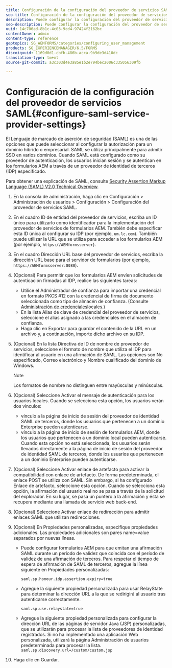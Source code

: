 ```yaml
---
title: Configuración de la configuración del proveedor de servicios SAML
seo-title: Configuración de la configuración del proveedor de servicios SAML
description: Puede configurar la configuración del proveedor de servicios SAML para permitir que los usuarios inicien sesión y se autentiquen en los formularios AEM a través de un proveedor de identidad de terceros (IDP) especificado.
seo-description: Puede configurar la configuración del proveedor de servicios SAML para permitir que los usuarios inicien sesión y se autentiquen en los formularios AEM a través de un proveedor de identidad de terceros (IDP) especificado.
uuid: 14c706ad-8b1c-4c03-9cd4-97424f2162bc
contentOwner: admin
content-type: reference
geptopics: SG_AEMFORMS/categories/configuring_user_management
products: SG_EXPERIENCEMANAGER/6.5/FORMS
discoiquuid: 1169d0d1-cbfb-486b-acca-9b9de3d410dc
translation-type: tm+mt
source-git-commit: a3c303d4e3a85e1b2e794bec2006c335056309fb

---
```



# Configuración de la configuración del proveedor de servicios SAML{#configure-saml-service-provider-settings}

El Lenguaje de marcado de aserción de seguridad (SAML) es una de las opciones que puede seleccionar al configurar la autorización para un dominio híbrido o empresarial. SAML se utiliza principalmente para admitir SSO en varios dominios. Cuando SAML está configurado como su proveedor de autenticación, los usuarios inician sesión y se autentican en los formularios AEM a través de un proveedor de identidad de terceros (IDP) especificado.

Para obtener una explicación de SAML, consulte [Security Assertion Markup Language (SAML) V2.0 Technical Overview](https://www.oasis-open.org/committees/download.php/20645/sstc-saml-tech-overview-2%200-draft-10.pdf).

1. En la consola de administración, haga clic en Configuración > Administración de usuarios > Configuración > Configuración del proveedor de servicios SAML.
1. En el cuadro ID de entidad del proveedor de servicios, escriba un ID único para utilizarlo como identificador para la implementación del proveedor de servicios de formularios AEM. También debe especificar esta ID única al configurar su IDP (por ejemplo, `um.lc.com`). También puede utilizar la URL que se utiliza para acceder a los formularios AEM (por ejemplo, `https://AEMformsserver`).
1. En el cuadro Dirección URL base del proveedor de servicios, escriba la dirección URL base para el servidor de formularios (por ejemplo, `https://AEMformsserver:8080`).
1. (Opcional) Para permitir que los formularios AEM envíen solicitudes de autenticación firmadas al IDP, realice las siguientes tareas:

   * Utilice el Administrador de confianza para importar una credencial en formato PKCS #12 con la credencial de firma de documento seleccionada como tipo de almacén de confianza. (Consulte [Administración de credenciales](/help/forms/using/admin-help/local-credentials.md#managing-local-credentials)locales.)
   * En la lista Alias de clave de credencial del proveedor de servicios, seleccione el alias asignado a las credenciales en el almacén de confianza.
   * Haga clic en Exportar para guardar el contenido de la URL en un archivo y, a continuación, importe dicho archivo en su IDP.

1. (Opcional) En la lista Directiva de ID de nombre de proveedor de servicios, seleccione el formato de nombre que utiliza el IDP para identificar al usuario en una afirmación de SAML. Las opciones son No especificado, Correo electrónico y Nombre cualificado del dominio de Windows.

   >[!NOTE]
   >
   >Los formatos de nombre no distinguen entre mayúsculas y minúsculas.

1. (Opcional) Seleccione Activar el mensaje de autenticación para los usuarios locales. Cuando se selecciona esta opción, los usuarios verán dos vínculos:

   * vínculo a la página de inicio de sesión del proveedor de identidad SAML de terceros, donde los usuarios que pertenecen a un dominio Enterprise pueden autenticarse.
   * vínculo a la página de inicio de sesión de formularios AEM, donde los usuarios que pertenecen a un dominio local pueden autenticarse.
   Cuando esta opción no está seleccionada, los usuarios serán llevados directamente a la página de inicio de sesión del proveedor de identidad SAML de terceros, donde los usuarios que pertenecen a un dominio Enterprise pueden autenticarse.

1. (Opcional) Seleccione Activar enlace de artefacto para activar la compatibilidad con enlace de artefacto. De forma predeterminada, el enlace POST se utiliza con SAML. Sin embargo, si ha configurado Enlace de artefacto, seleccione esta opción. Cuando se selecciona esta opción, la afirmación del usuario real no se pasa a través de la solicitud del explorador. En su lugar, se pasa un puntero a la afirmación y ésta se recupera mediante una llamada de servicio web back-end.
1. (Opcional) Seleccione Activar enlace de redirección para admitir enlaces SAML que utilizan redirecciones.
1. (Opcional) En Propiedades personalizadas, especifique propiedades adicionales. Las propiedades adicionales son pares name=value separados por nuevas líneas.

   * Puede configurar formularios AEM para que emitan una afirmación SAML durante un período de validez que coincida con el período de validez de una afirmación de terceros. Para respetar el tiempo de espera de afirmación de SAML de terceros, agregue la línea siguiente en Propiedades personalizadas:

      `saml.sp.honour.idp.assertion.expiry=true`

   * Agregue la siguiente propiedad personalizada para usar RelayState para determinar la dirección URL a la que se redirigirá al usuario tras autenticarse correctamente.

      `saml.sp.use.relaystate=true`

   * Agregue la siguiente propiedad personalizada para configurar la dirección URL de las páginas de servidor Java (JSP) personalizadas, que se utilizarán para procesar la lista de proveedores de identidad registrados. Si no ha implementado una aplicación Web personalizada, utilizará la página Administración de usuarios predeterminada para procesar la lista.
   `saml.sp.discovery.url=/custom/custom.jsp`

1. Haga clic en Guardar.


